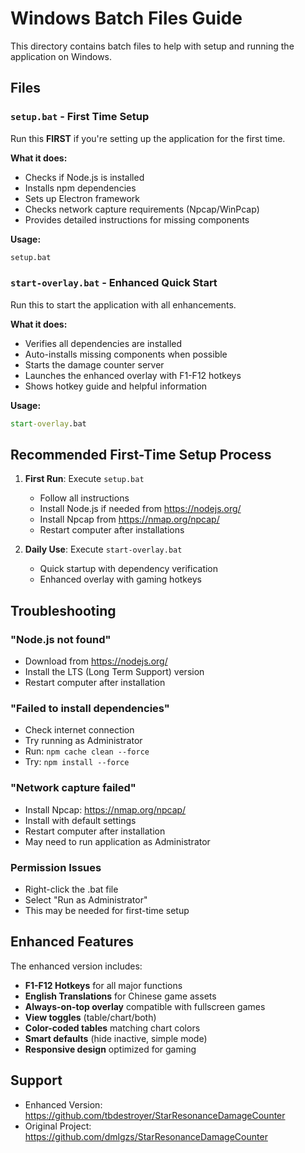 # Windows Batch Files Guide

This directory contains batch files to help with setup and running the application on Windows.

## Files

### `setup.bat` - First Time Setup
Run this **FIRST** if you're setting up the application for the first time.

**What it does:**
- Checks if Node.js is installed
- Installs npm dependencies
- Sets up Electron framework
- Checks network capture requirements (Npcap/WinPcap)
- Provides detailed instructions for missing components

**Usage:**
```cmd
setup.bat
```

### `start-overlay.bat` - Enhanced Quick Start
Run this to start the application with all enhancements.

**What it does:**
- Verifies all dependencies are installed
- Auto-installs missing components when possible
- Starts the damage counter server
- Launches the enhanced overlay with F1-F12 hotkeys
- Shows hotkey guide and helpful information

**Usage:**
```cmd
start-overlay.bat
```

## Recommended First-Time Setup Process

1. **First Run**: Execute `setup.bat`
   - Follow all instructions
   - Install Node.js if needed from https://nodejs.org/
   - Install Npcap from https://nmap.org/npcap/
   - Restart computer after installations

2. **Daily Use**: Execute `start-overlay.bat`
   - Quick startup with dependency verification
   - Enhanced overlay with gaming hotkeys

## Troubleshooting

### "Node.js not found"
- Download from https://nodejs.org/
- Install the LTS (Long Term Support) version
- Restart computer after installation

### "Failed to install dependencies"
- Check internet connection
- Try running as Administrator
- Run: `npm cache clean --force`
- Try: `npm install --force`

### "Network capture failed"
- Install Npcap: https://nmap.org/npcap/
- Install with default settings
- Restart computer after installation
- May need to run application as Administrator

### Permission Issues
- Right-click the .bat file
- Select "Run as Administrator"
- This may be needed for first-time setup

## Enhanced Features

The enhanced version includes:
- **F1-F12 Hotkeys** for all major functions
- **English Translations** for Chinese game assets
- **Always-on-top overlay** compatible with fullscreen games
- **View toggles** (table/chart/both)
- **Color-coded tables** matching chart colors
- **Smart defaults** (hide inactive, simple mode)
- **Responsive design** optimized for gaming

## Support

- Enhanced Version: https://github.com/tbdestroyer/StarResonanceDamageCounter
- Original Project: https://github.com/dmlgzs/StarResonanceDamageCounter